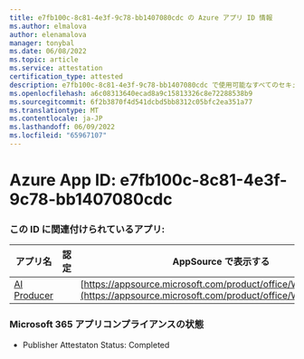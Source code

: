 ```yaml
---
title: e7fb100c-8c81-4e3f-9c78-bb1407080cdc の Azure アプリ ID 情報
ms.author: elmalova
author: elenamalova
manager: tonybal
ms.date: 06/08/2022
ms.topic: article
ms.service: attestation
certification_type: attested
description: e7fb100c-8c81-4e3f-9c78-bb1407080cdc で使用可能なすべてのセキュリティとコンプライアンス情報。
ms.openlocfilehash: a6c08313640ecad8a9c15813326c8e72288538b9
ms.sourcegitcommit: 6f2b3870f4d541dcbd5bb8312c05bfc2ea351a77
ms.translationtype: MT
ms.contentlocale: ja-JP
ms.lasthandoff: 06/09/2022
ms.locfileid: "65967107"
---
```

# <a name="azure-app-id-e7fb100c-8c81-4e3f-9c78-bb1407080cdc"></a>Azure App ID: e7fb100c-8c81-4e3f-9c78-bb1407080cdc


### <a name="apps-associated-with-this-id"></a>この ID に関連付けられているアプリ:
| **アプリ名** | **認定** | **AppSource で表示する** |
|--------------|---------------|-----------------------|
| [AI Producer](../forward/WA200003883.md) |  | [https://appsource.microsoft.com/product/office/WA200003883](https://appsource.microsoft.com/product/office/WA200003883) |

### <a name="microsoft-365-app-compliance-status"></a>Microsoft 365 アプリコンプライアンスの状態
- Publisher Attestaton Status: Completed
